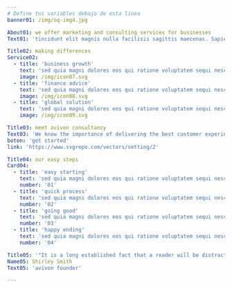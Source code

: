 ```yaml
---
# Define tus variables debajo de esta linea
banner01: /img/oq-img4.jpg

About01: we offer marketing and consulting services for businesses
Text01: 'tincidunt elit magnis nulla facilisis sagittis maecenas. Sapien nunced amet ultrices, dolores sit ipsum velit purus aliquet, massa fringilla leo orci. Lorem ipsum dolors sit amet elit magnis amet ultrices purusrfed aliquet. There are many variations of passages of available but the majority have suffered'

Title02: making differences
Service02:
  - title: 'business growth'
    text: 'sed quia magni dolores eos qui ratione voluptatem sequi nesciunt eque porro.'
    image: /img/icon07.svg
  - title: 'finance advice'
    text: 'sed quia magni dolores eos qui ratione voluptatem sequi nesciunt eque porro.'
    image: /img/icon08.svg
  - title: 'global solution'
    text: 'sed quia magni dolores eos qui ratione voluptatem sequi nesciunt eque porro.'
    image: /img/icon09.svg

Title03: meet avivon consultancy
Text03: 'We know the importance of delivering the best customer experience.'
boton: 'get started'
link: 'https://www.svgrepo.com/vectors/setting/2'

Title04: our easy steps
Card04:
  - title: 'easy starting'
    text: 'sed quia magni dolores eos qui ratione voluptatem sequi nesciunt eque porro.'
    number: '01'
  - title: 'quick process'
    text: 'sed quia magni dolores eos qui ratione voluptatem sequi nesciunt eque porro.'
    number: '02'
  - title: 'going good'
    text: 'sed quia magni dolores eos qui ratione voluptatem sequi nesciunt eque porro.'
    number: '03'
  - title: 'happy ending'
    text: 'sed quia magni dolores eos qui ratione voluptatem sequi nesciunt eque porro.'
    number: '04'

Title05: '"It is a long established fact that a reader will be distracted by the readable content of a page when looking at its layout. The point of using Lorem Ipsum is that it has a more-or-less normal distribution"'
Name05: Shirley Smith
Text05: 'avivon founder'

---
```


<!-- Define tus componentes aquí-->
<div>

<about-05 :title="About01" :subtitle="Text01"></about-05>
<service-12 :title="Title02" :cards="Service02"></service-12>
<banner-02 :title="Title03" :sub-title="Text03" :button-text="boton" :link="link"></banner-02>
<service-13 :title="Title04" :cards="Card04"></service-13>
<testimonial-01 :title="Title05" :text="Text05" :name="Name05" ></testimonial-01>
</div>